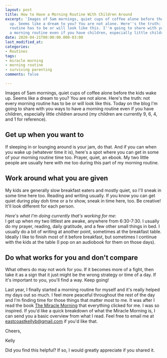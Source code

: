 ```yaml
---
layout: post
title: How to Have a Morning Routine With Children Around
excerpt: 'Images of 5am mornings, quiet cups of coffee alone before the kids wake
  up. Seems like a dream to you? You are not alone. Here''s the truth: not every morning
  routine has to be or will look like this. I''m going to share with you ways to have
  a morning routine even if you have children, especially little children around. '
date: 2020-04-21T00:00:00.000-03:00
last_modified_at: 
categories:
- Routines
tags:
- miracle morning
- morning routine
- surviving parenting
comments: false

---
```

Images of 5am mornings, quiet cups of coffee alone before the kids wake up. Seems like a dream to you? You are not alone. Here's the truth: not every morning routine has to be or will look like this. Today on the blog I'm going to share with you ways to have a morning routine even if you have children, especially little children around (my children are currently 9, 6, 4, and 1 for reference).

## Get up when you want to

If sleeping in or lounging around is your jam, do that. And if you can when you wake up (whatever time it is), here's a spot where you can get in some of your morning routine time too. Prayer, quiet, an ebook. My two little people are usually here with me too during this part of my morning routine.

## Work around what you are given

My kids are generally slow breakfast eaters and mostly quiet, so I'll sneak in some time here too. Reading and writing usually. If you know you can get quiet during play doh time or a tv show, sneak in time here, too. Be creative! It'll look different for each person.

_Here's what I'm doing currently that's working for me_:  
I get up when my two littlest are awake, anywhere from 6:30-7:30. I usually do my prayer, reading, daily gratitude, and a few other small things in bed. I usually do a bit of writing at another point, sometimes at the breakfast table. Ideally I like to finish most of it before breakfast, but sometimes I continue with the kids at the table (I pop on an audiobook for them on those days).

## Do what works for you and don't compare

What others do may not work for you. If it becomes more of a fight, then take it as a sign that it just might be the wrong strategy or time of a day. If it's important to you, you'll find a way. Keep going!

Last year, I finally started a morning routine for myself and it's really helped my days out so much. I feel more peaceful throughout the rest of the day and I'm finding time for those things that matter most to me. It was after I read the book [The Miracle Morning](https://amzn.to/2BduGKX) that everything clicked for me. I was so inspired. If you'd like a quick breakdown of what the Miracle Morning is, I can send you a basic overview from what I read. Feel free to email me at eastcoastkellyb@gmail.com if you'd like that.

Cheers,

Kelly

Did you find this helpful? If so, I would greatly appreciate if you shared it.